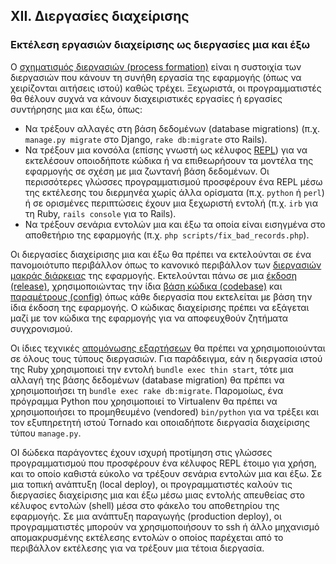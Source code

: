 ## XII. Διεργασίες διαχείρισης
### Εκτέλεση εργασιών διαχείρισης ως διεργασίες μια και έξω

Ο [σχηματισμός διεργασιών (process formation)](./concurrency) είναι η συστοιχία των διεργασιών που κάνουν τη συνήθη εργασία της εφαρμογής (όπως να χειρίζονται αιτήσεις ιστού) καθώς τρέχει.  Ξεχωριστά, οι προγραμματιστές θα θέλουν συχνά να κάνουν διαχειριστικές εργασίες ή εργασίες συντήρησης μια και έξω, όπως:

* Να τρέξουν αλλαγές στη βάση δεδομένων (database migrations) (π.χ. `manage.py migrate` στο Django, `rake db:migrate` στο Rails).
* Να τρέξουν μια κονσόλα (επίσης γνωστή ως κέλυφος [REPL](https://en.wikipedia.org/wiki/Read-eval-print_loop)) για να εκτελέσουν οποιοδήποτε κώδικα ή να επιθεωρήσουν τα μοντέλα της εφαρμογής σε σχέση με μια ζωντανή βάση δεδομένων.  Οι περισσότερες γλώσσες προγραμματισμού προσφέρουν ένα REPL μέσω της εκτέλεσης του διερμηνέα χωρίς άλλα ορίσματα (π.χ. `python` ή `perl`) ή σε ορισμένες περιπτώσεις έχουν μια ξεχωριστή εντολή (π.χ. `irb` για τη Ruby, `rails console` για το Rails).
* Να τρέξουν σενάρια εντολών μια και έξω τα οποία είναι εισηγμένα στο αποθετήριο της εφαρμογής (π.χ. `php scripts/fix_bad_records.php`).

Οι διεργασίες διαχείρισης μια και έξω θα πρέπει να εκτελούνται σε ένα πανομοιότυπο περιβάλλον όπως το κανονικό περιβάλλον των [διεργασιών μακράς διάρκειας](./processes) της εφαρμογής.  Εκτελούνται πάνω σε μια [έκδοση (release)](./build-release-run), χρησιμοποιώντας την ίδια [βάση κώδικα (codebase)](./codebase) και [παραμέτρους (config)](./config) όπως κάθε διεργασία που εκτελείται με βάση την ίδια έκδοση της εφαρμογής.  Ο κώδικας διαχείρισης πρέπει να εξάγεται μαζί με τον κώδικα της εφαρμογής για να αποφευχθούν ζητήματα συγχρονισμού.

Οι ίδιες τεχνικές [απομόνωσης εξαρτήσεων](./dependencies) θα πρέπει να χρησιμοποιούνται σε όλους τους τύπους διεργασιών.  Για παράδειγμα, εάν η διεργασία ιστού της Ruby χρησιμοποιεί την εντολή `bundle exec thin start`, τότε μια αλλαγή της βάσης δεδομένων (database migration) θα πρέπει να χρησιμοποιήσει τη `bundle exec rake db:migrate`.  Παρομοίως, ένα πρόγραμμα Python που χρησιμοποιεί το Virtualenv θα πρέπει να χρησιμοποιήσει το προμηθευμένο (vendored) `bin/python` για να τρέξει και τον εξυπηρετητή ιστού Tornado και οποιαδήποτε διεργασία διαχείρισης τύπου `manage.py`.

ΟΙ δώδεκα παράγοντες έχουν ισχυρή προτίμηση στις γλώσσες προγραμματισμού που προσφέρουν ένα κέλυφος REPL έτοιμο για χρήση, και το οποίο καθιστά εύκολο να τρέξουν σενάρια εντολών μια και έξω.  Σε μια τοπική ανάπτυξη (local deploy), οι προγραμματιστές καλούν τις διεργασίες διαχείρισης μια και έξω μέσω μιας εντολής απευθείας στο κέλυφος εντολών (shell) μέσα στο φάκελο του αποθετηρίου της εφαρμογής.  Σε μια ανάπτυξη παραγωγής (production deploy), οι προγραμματιστές μπορούν να χρησιμοποιήσουν το ssh ή άλλο μηχανισμό απομακρυσμένης εκτέλεσης εντολών ο οποίος παρέχεται από το περιβάλλον εκτέλεσης για να τρέξουν μια τέτοια διεργασία.
